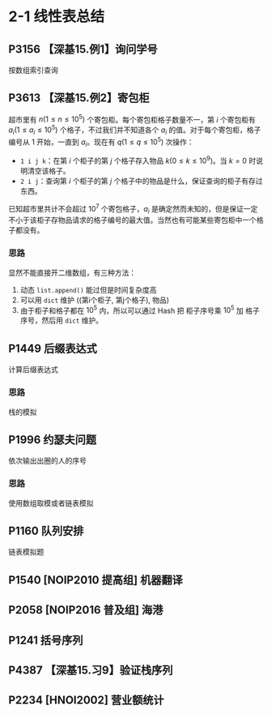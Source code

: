# 2-1 线性表总结

## P3156	【深基15.例1】询问学号

按数组索引查询

## P3613	【深基15.例2】寄包柜

超市里有 $n(1\le n\le10^5)$ 个寄包柜。每个寄包柜格子数量不一，第 $i$ 个寄包柜有 $a_i(1\le a_i\le10^5)$ 个格子，不过我们并不知道各个 $a_i$ 的值。对于每个寄包柜，格子编号从 1 开始，一直到 $a_i$。现在有 $q(1 \le q\le10^5)$ 次操作：

- `1 i j k`：在第 $i$ 个柜子的第 $j$ 个格子存入物品 $k(0\le k\le 10^9)$。当 $k=0$ 时说明清空该格子。
- `2 i j`：查询第 $i$ 个柜子的第 $j$ 个格子中的物品是什么，保证查询的柜子有存过东西。

已知超市里共计不会超过 $10^7$ 个寄包格子，$a_i$ 是确定然而未知的，但是保证一定不小于该柜子存物品请求的格子编号的最大值。当然也有可能某些寄包柜中一个格子都没有。

### 思路

显然不能直接开二维数组，有三种方法：

1. 动态 `list.append()` 能过但是时间复杂度高
2. 可以用 `dict` 维护 ((第i个柜子, 第j个格子), 物品)
3. 由于柜子和格子都在 $10^5$ 内，所以可以通过 Hash 把 柜子序号乘 $10^5$ 加 格子序号，然后用 `dict` 维护。

## P1449	后缀表达式

计算后缀表达式

### 思路

栈的模拟

## P1996	约瑟夫问题

依次输出出圈的人的序号

### 思路

使用数组取模或者链表模拟

## P1160	队列安排

链表模拟题

## P1540	\[NOIP2010 提高组\] 机器翻译



## P2058	\[NOIP2016 普及组\] 海港

## P1241	括号序列

## P4387	【深基15.习9】验证栈序列

## P2234	\[HNOI2002\] 营业额统计
